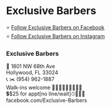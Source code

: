 # Exclusive Barbers

⭐️ [Follow Exclusive Barbers on Facebook](https://www.facebook.com/Exclusive-Barbers-156723614413431)  
⭐️ [Follow Exclusive Barbers on Instagram](https://www.instagram.com/exclusivebarbers/)  

### Exclusive Barbers
📍 1801 NW 68th Ave  
Hollywood, FL 33024  
📞 ✂️ (954) 962-1887  
Walk-ins welcome 🚶🏻‍♂️🚶🏿‍♂️🚶‍♂️🤝  
💲$25 for appt[no line/wait]⏱🏃‍♂️💨  
facebook.com/Exclusive-Barbers  
